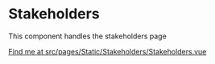 # Stakeholders

This component handles the stakeholders page

[Find me at src/pages/Static/Stakeholders/Stakeholders.vue](https://github.com/FAIRsharing/fairsharing.github.io/tree/moreWorkflowTest/src/pages/Static/Stakeholders/Stakeholders.vue)